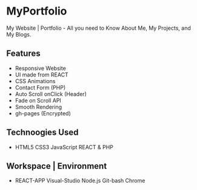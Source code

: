 # MyPortfolio
My Website | Portfolio -  All you need to Know  About Me, My Projects, and My Blogs.

## Features
* Responsive Website
* UI made from REACT
* CSS Animations
* Contact Form (PHP)
* Auto Scroll onClick (Header)
* Fade on Scroll API
* Smooth Rendering
* gh-pages (Encrypted)

## Technoogies Used
* HTML5 CSS3 JavaScript REACT & PHP
## Workspace | Environment
* REACT-APP Visual-Studio Node.js Git-bash Chrome
